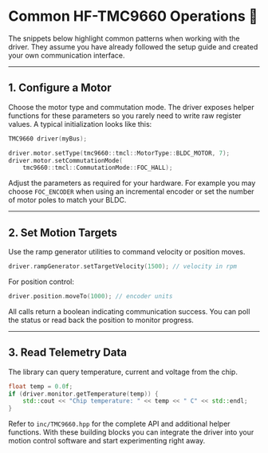 # Common HF-TMC9660 Operations 🔧

The snippets below highlight common patterns when working with the driver.
They assume you have already followed the setup guide and created your own
communication interface.

---

## 1. Configure a Motor

Choose the motor type and commutation mode. The driver exposes helper
functions for these parameters so you rarely need to write raw register
values. A typical initialization looks like this:

```cpp
TMC9660 driver(myBus);

driver.motor.setType(tmc9660::tmcl::MotorType::BLDC_MOTOR, 7);
driver.motor.setCommutationMode(
    tmc9660::tmcl::CommutationMode::FOC_HALL);
```

Adjust the parameters as required for your hardware. For example you may choose
`FOC_ENCODER` when using an incremental encoder or set the number of motor
poles to match your BLDC.

---

## 2. Set Motion Targets

Use the ramp generator utilities to command velocity or position moves.

```cpp
driver.rampGenerator.setTargetVelocity(1500); // velocity in rpm
```

For position control:

```cpp
driver.position.moveTo(1000); // encoder units
```

All calls return a boolean indicating communication success. You can poll the
status or read back the position to monitor progress.

---

## 3. Read Telemetry Data

The library can query temperature, current and voltage from the chip.

```cpp
float temp = 0.0f;
if (driver.monitor.getTemperature(temp)) {
    std::cout << "Chip temperature: " << temp << " C" << std::endl;
}
```

Refer to `inc/TMC9660.hpp` for the complete API and additional helper
functions. With these building blocks you can integrate the driver into your
motion control software and start experimenting right away.

